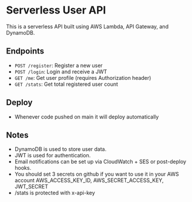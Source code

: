 # Serverless User API

This is a serverless API built using AWS Lambda, API Gateway, and DynamoDB.

## Endpoints

- `POST /register`: Register a new user
- `POST /login`: Login and receive a JWT
- `GET /me`: Get user profile (requires Authorization header)
- `GET /stats`: Get total registered user count

## Deploy
- Whenever code pushed on main it will deploy automatically

## Notes

- DynamoDB is used to store user data.
- JWT is used for authentication.
- Email notifications can be set up via CloudWatch + SES or post-deploy hooks.
- You should set 3 secrets on github if you want to use it in your AWS account AWS_ACCESS_KEY_ID, AWS_SECRET_ACCESS_KEY, JWT_SECRET
- /stats is protected with x-api-key